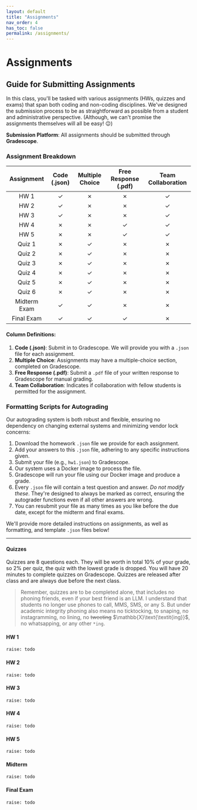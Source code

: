 ```yaml
---
layout: default
title: "Assignments"
nav_order: 4
has_toc: false
permalink: /assignments/
---
```


# Assignments


## Guide for Submitting Assignments

In this class, you'll be tasked with various assignments (HWs, quizzes and exams) that span both coding and non-coding disciplines. We've designed the submission process to be as straightforward as possible from a student and administrative perspective. (Although, we can't promise the assignments themselves will all be easy! 😉)

**Submission Platform**: All assignments should be submitted through **Gradescope**.

### Assignment Breakdown

| **Assignment** | **Code (.json)** | **Multiple Choice** | **Free Response** (.pdf) | **Team Collaboration** |
|:--------------:|:---------------------------:|:-------------------:|:-----------------:|:----------------------:|
| HW 1           | ✓                           | ✗                   | ✗                 | ✓                      |
| HW 2           | ✓                           | ✗                   | ✗                 | ✓                      |
| HW 3           | ✓                           | ✗                   | ✗                 | ✓                      |
| HW 4           | ✗                           | ✗                   | ✓                 | ✓                      |
| HW 5           | ✗                           | ✗                   | ✓                 | ✓                      |
| Quiz 1         | ✗                           | ✓                   | ✗                 | ✗                      |
| Quiz 2         | ✗                           | ✓                   | ✗                 | ✗                      |
| Quiz 3         | ✗                           | ✓                   | ✗                 | ✗                      |
| Quiz 4         | ✗                           | ✓                   | ✗                 | ✗                      |
| Quiz 5         | ✗                           | ✓                   | ✗                 | ✗                      |
| Quiz 6         | ✗                           | ✓                   | ✗                 | ✗                      |
| Midterm Exam   | ✓                           | ✓                   | ✗                 | ✗                      |
| Final Exam     | ✓                           | ✓                   | ✓                 | ✗                      |

#### Column Definitions:
1. **Code (.json)**: Submit in to Gradescope. We will provide you with a `.json` file for each assignment.
2. **Multiple Choice**: Assignments may have a multiple-choice section, completed on Gradescope.
3. **Free Response (.pdf)**: Submit a `.pdf` file of your written response to Gradescope for manual grading.
4. **Team Collaboration**: Indicates if collaboration with fellow students is permitted for the assignment.

### Formatting Scripts for Autograding

Our autograding system is both robust and flexible, ensuring no dependency on changing external systems and minimizing vendor lock concerns:

1. Download the homework `.json` file we provide for each assignment.
2. Add your answers to this `.json` file, adhering to any specific instructions given.
3. Submit your file (e.g., `hw1.json`) to Gradescope.
4. Our system uses a Docker image to process the file.
5. Gradescope will run your file using our Docker image and produce a grade.
6. Every `.json` file will contain a test question and answer. *Do not modify these*. They're designed to always be marked as correct, ensuring the autograder functions even if all other answers are wrong.
7. You can resubmit your file as many times as you like before the due date, except for the midterm and final exams.

We'll provide more detailed instructions on assignments, as well as formatting, and template `.json` files below!

---

#### Quizzes
Quizzes are 8 questions each. They will be worth in total 10% of your grade, so 2% per quiz, the quiz with the lowest grade is dropped. You will have 20 minutes to complete quizzes on Gradescope. Quizzes are released after class and are always due before the next class.

> Remember, quizzes are to be completed alone, that includes no phoning friends, even if your best friend is an LLM. I understand that students no longer use phones to call, MMS, SMS, or any S. But under academic integrity phoning also means no ticktocking, to snaping, no instagramming, no lining, no ~~tweeting~~ $\mathbb{X}\text{\textit{ing}}$, no whatsapping, or any other `*ing`. 

#### HW 1
`raise: todo`

#### HW 2
`raise: todo`

#### HW 3
`raise: todo`

#### HW 4
`raise: todo`

#### HW 5
`raise: todo`

#### Midterm
`raise: todo`

#### Final Exam
`raise: todo`



